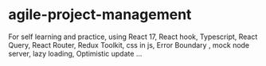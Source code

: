 # agile-project-management
For self learning and practice, using React 17, React hook, Typescript, React Query, React Router, Redux Toolkit, css in js, Error Boundary , mock node server, lazy loading, Optimistic update ...
